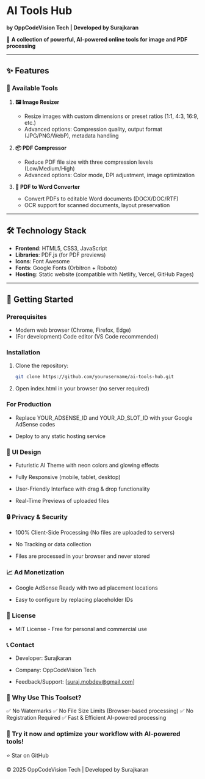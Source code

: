 # AI Tools Hub  
**by OppCodeVision Tech | Developed by Surajkaran**  

🚀 **A collection of powerful, AI-powered online tools for image and PDF processing**  

---

## ✨ Features  

### 🔧 Available Tools  
1. **🖼️ Image Resizer**  
   - Resize images with custom dimensions or preset ratios (1:1, 4:3, 16:9, etc.)  
   - Advanced options: Compression quality, output format (JPG/PNG/WebP), metadata handling  

2. **📦 PDF Compressor**  
   - Reduce PDF file size with three compression levels (Low/Medium/High)  
   - Advanced options: Color mode, DPI adjustment, image optimization  

3. **📄 PDF to Word Converter**  
   - Convert PDFs to editable Word documents (DOCX/DOC/RTF)  
   - OCR support for scanned documents, layout preservation  

---

## 🛠️ Technology Stack  
- **Frontend**: HTML5, CSS3, JavaScript  
- **Libraries**: PDF.js (for PDF previews)  
- **Icons**: Font Awesome  
- **Fonts**: Google Fonts (Orbitron + Roboto)  
- **Hosting**: Static website (compatible with Netlify, Vercel, GitHub Pages)  

---

## 🚀 Getting Started  

### Prerequisites  
- Modern web browser (Chrome, Firefox, Edge)  
- (For development) Code editor (VS Code recommended)  

### Installation  
1. Clone the repository:  
   ```bash
   git clone https://github.com/yourusername/ai-tools-hub.git

2. Open index.html in your browser (no server required)


### For Production
- Replace YOUR_ADSENSE_ID and YOUR_AD_SLOT_ID with your Google AdSense codes

- Deploy to any static hosting service



### 🎨 UI Design
- Futuristic AI Theme with neon colors and glowing effects

- Fully Responsive (mobile, tablet, desktop)

- User-Friendly Interface with drag & drop functionality

- Real-Time Previews of uploaded files

### 🔒 Privacy & Security
- 100% Client-Side Processing (No files are uploaded to servers)

- No Tracking or data collection

- Files are processed in your browser and never stored

### 📈 Ad Monetization
- Google AdSense Ready with two ad placement locations

- Easy to configure by replacing placeholder IDs

### 📜 License
- MIT License - Free for personal and commercial use

### 📞 Contact
- Developer: Surajkaran

- Company: OppCodeVision Tech

- Feedback/Support: [suraj.mobdev@gmail.com]

### 🌟 Why Use This Toolset?
✅ No Watermarks
✅ No File Size Limits (Browser-based processing)
✅ No Registration Required
✅ Fast & Efficient AI-powered processing

### 🎯 Try it now and optimize your workflow with AI-powered tools!
⭐ Star on GitHub

© 2025 OppCodeVision Tech | Developed by Surajkaran
